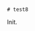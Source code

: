                                                                                                                                                                                                                                                                                                                                                                                                                                                                                                                                                                # test8

Init.
